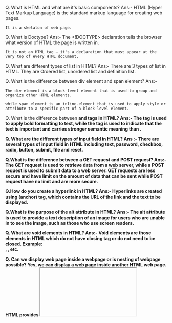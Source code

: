 Q. What is HTML and what are it's basic components?
Ans:-
    HTML (Hyper Text Markup Language) is the standard markup language for creating web pages.

    It is a skelaton of web page.

Q. What is Doctype?
Ans:-
    The <!DOCTYPE> declaration tells the browser what version of HTML the page is written in.

    It is not an HTML tag — it's a declaration that must appear at the very top of every HTML document.

Q. What are different types of list in HTML?
Ans:-
    There are 3 types of list in HTML. They are Ordered list, unordered list and definition list.

Q. What is the difference between div element and span element?
Ans:-

    The div element is a block-level element that is used to group and organize other HTML elements.
    
    while span element is an inline-element that is used to apply style or attribute to a specific part of a block-level element.

Q. What is the difference between <b> and <strong> tags in HTML?
Ans:-
    The <B> tag is used to apply bold formatting to text, while the <strong> tag is used to indicate that the text is important and carries stronger semantic meaning than <b>.

Q. What are the different types of input field in HTML?
Ans :-
    There are several types of input field in HTML including text, password, checkbox, radio, button, submit, file and reset.

Q.What is the difference between a GET request and POST request?
Ans:-
    The GET request is used to retrieve data from a web server, while a POST request is used to submit data to a web server. GET requests are less secure and have limit on the amount of data that can be sent while POST request have no limit and are more secure.

Q.How do you create a hyperlink in HTML?
Ans:-
    Hyperlinks are created using <a>(anchor) tag, which contains the URL of the link and the text to be displayed.

Q.What is the purpose of the alt attribute in HTML?
Ans:-
    The alt attribute is used to provide a text description of an image for users who are unable in to see the image, such as those who use screen readers.

Q. What are void elements in HTML?
Ans:-
    Void elements are those elements in HTML which do not have closing tag or do not need to be closed. Example: <br />, <img />, etc.

Q. Can we display web page inside a webpage or is nesting of webpage possible?
Yes, we can display a web page inside another HTML web page. HTML provides <iframe> tag using which we can achieve this functionality.

Q. What is the difference between <link> tag and <a> tag?
Ans:-
    The anchor tag <a> is used to create a hyperlink to another web page or to a certain part of a web page and these links are clickable, whereas, link tag <link> defines a link between a document and external resource and these are not clickable.

Q. What are some of the advantages of HTML5 over its previous versions?
Ans:-
    Some advantages of HTML5 are:

    It has multi media support
    Improved performance (faster loading)
    Better accessibility

Q. What is the canvas element in HTML5?
Ans:-
  The <canvas> element is a container that is used to draw graphics on the web page using scripting language like javascript.

Q. What is an HTML form?
Ans:-
    HTML form is a section of a web page that allows users to input and submit data to the server.

Q. What is the difference between HTML form's "action" and "method" attributes?
Ans:-
    The "action" attribute specifies the URL to which the form data is submitted, while the "method" attribute specifies the HTTP method when submitting the form data(either "GET" or "POST").

Q. What would happen if there is no text between the HTML tags?
Ans:-
    There would be nothing to format if there is not text present between the tags. Therefore, nothing will appear on the screen. Tags without closing tag like <img> do not require any text between them.

Q. What is the purpose of <head> tag?
Ans:-
    The <head> tag in HTML is used to provide metadata about document, such as title of page, links and other information that is not directly displayed on the web page. This information is used by browser and search engine to understand the content and structure of the web page.

Q. What is the purpose of the <meta> tag in HTML?
Ans:-
    The <meta> tag is used to provide additional information about the webpage, such as author, keywords, description which is used by search engines to understand the content of the page.

Q. What is the purpose of the <script> tag in HTML?
Ans:-
    The <script> tag is either used to embed client-side script(Javascript), or it points to an external script file through the src attribute.

Q. What is the purpose of the viewport meta tag?
Ans:-
    Viewport meta tag lets us control the width and scaling of the viewport so that it's sized correctly on all devices.

Q. What is the purpose of the <noscript> tag in HTML?
Ans:-
    The <noscript> tag in used to display text for those browsers which does not support script tag or the browser disabled the script by user.

Q. What is the purpose of the <fieldset> tag in HTML?
Ans:-
    Fieldset is used to group related elements in a form. The <fieldset> tag draws a box around the related elements.

Q. what is the difference between HTML tag and HTML element?
Ans:-
    HTML tag is just opening or closing entity. For example <p> and </p> are called HTML tags.

    HTML element consists of opening tag, closing tag and content(optional for content-less tags). For example: <p> This is the content </p>, this complete thing is called HTML element.

Q. How do you change the color of bullets?
Ans:-
    The color of the bullet is always the color of the first text of the list. So, if we can change the color of the bullets by changing the color of the text.

Q. What will happen if we don't put <!Doctype HTML> tag?
Ans:-
    If we don't put <!Doctype HTML> tag, the browser will not be able to identify that it is an HTML document and HTML5 tags will not function properly.

Q. What is HTML5 web storage?
Ans:-
    HTML5 Web Storage is a mechanism in modern web browsers that allows web applications to store data locally within the user's browser. It provides two storage options: Local Storage and Session Storage.

Q. What is the use of "target" attribute in HTML?
Ans:-
    The "target" attribute is used to specify where to open the linked document when the user clicks on the hyperlink.

Q. What is the use of "em" tag?
Ans:-
    The "em" tag is a semantic tag which is used to apply emphasis to a word or phrase within a paragraph.

    Example: The sentence "I really enjoyed cycling" could be written using the "em" tag to emphasize the word "really": "I <em>really </em> enjoyed the concert last night."

Q. What is the purpose of <header> tag?
Ans:-
    The <header> tag is used to defined the header section of a webpage which includes site logo, navigation menu, and other introductory content.

Q. What is the purpose of <nav> tag?
Ans:-
    The <nav> tag used to define a section of a webpage that contains links to other pages or sections of the current page.

Q. What is the purpose of <main> tag?
Ans:-
    The <main> tag is used to define the main content of a webpage, where the most important information is displayed.

Q. What is the purpose of <article> tag?
Ans:-
    The <article> tag is used to define a self-contained piece of content, such as a blog post, news article, or product review.

Q.What is the purpose of <section> tag?
Ans:-
    The <section> tag is used to group together related content and can be thought of as a container for content.

Q.What is the purpose of <aside> tag?
Ans:-
    The <aside> tag is used to define content that is related to the main content of a webpage, but is not directly part of it. It is often used to provide additional information to the main content.

Q.What is the purpose of <footer> tag?
Ans:-
    The <footer> tag is used to define the footer section of a webpage which contains copyright information, contact details, and other legal content.

Q.What is the purpose of <figure> tag?
Ans:-
    The <figure> tag is used to group together media content, such as images or video with their associated captions or explanatory text.

Q.What is the purpose of <figcaption> tag?
Ans:-
    The <figcaption> is used to define the caption or description of a media that is contained within a <figure> tag.

Q.What is the purpose of <blockquote> tag?
Ans:-
    The <blockquote> tag is used to indicate that a section of text is being quoted from another source. It is used to highlight a particularly important quote.

Q.What is <datalist> tag?
Ans:-
    The <datalist> tag is new addition to HTML5, and it is used to provide a list of pre-defined options for an input field. It allows us to create dropdown list of options.

Q.What is the use of <option> tag?
Ans:-
    The <option> tag is used to define an option in a dropdown list. The 'value' attribute in <option> tag is specifies the value of the option that will be submitted when the form is submitted.

Q.How can you make an image clickable in html?
Ans:-
    To make an image clickable, we have to use anchor tag with the image tag nested inside it and specify where we want to be directed to in "href" attribute when image in click.

Q. Details about all tags used in HTML table.
Ans:-
    Tag Name	          Definition
    <table>	            Defines a table
    <caption>	        Defines a title or caption for a table
    <thead>	            Defines the header of a table
    <tbody>	            Defines the body of a table
    <tfoot>	            Defines the footer of a table
    <tr>	            Defines a row in a table
    <th>	            Defines a header cell in a table
    <td>	            Defines a standard cell in a table
    <colgroup>	        Defines a group of columns in a table
    <col>	            Specifies column properties for each column within <colgroup>
    <caption>	        Defines a title or caption for a table


Q. HTML table attributes.
Ans:-

Attribute	                                                       Description
border	                Specifies the width of the border around the table.
cellpadding	            Specifies the amount of padding to be added to the cells in the table.
cellspacing	            Specifies the amount of space to be added between cells in the table.
width	                Specifies the width of the table.
height	                Specifies the height of the table.
align	                Specifies the horizontal alignment of the table within its containing element. Possible values are left, center, right, and justify.
valign	                Specifies the vertical alignment of the table within its containing element. Possible values are top, middle, bottom, and baseline.
bgcolor	                Specifies the background color of the table.
bordercolor	            Specifies the color of the border around the table.
border-collapse	        Specifies whether the borders of the cells in the table should be collapsed into a single border or not. Possible values are collapse and separate. Default is separate.
border-spacing	        Specifies the amount of space to be added between the cells in the table when the border-collapse property is set to separate.
caption	                Specifies the title or caption of the table.
caption-side	        Specifies the side of the table on which to place the caption. Possible values are top, bottom, left, and right. Default is top.
empty-cells	            Specifies whether or not to display borders around empty cells in the table. Possible values are show and hide. Default is show.
frame	                Specifies which sides of the table should have borders. Possible values are void, above, below, hsides, vsides, lhs, rhs, and box.
rules	                Specifies which parts of the table's border should be shown. Possible values are none, groups, rows, cols, and all. Default is none.
summary	                Specifies a summary of the contents of the table.
dir	                    Specifies the direction of the table's text. Possible values are ltr (left-to-right) and rtl (right-to-left).

Q. What is the purpose of the "data-*" attribute in HTML?
Ans:-
    The data=* attribute allows us to store additional information about an HTML element that is not otherwise displayed on the page, but may be useful to scripts that interact with the page.

Q. What is the purpose of <legend> tag?
Ans:-
    The <legend> tag provides semantic caption or title for a <fieldset> element. It is optional but better for better to have for accessibility.

Q. What are HTML entities?
Ans:-
    HTML entities are codes used to represent special characters in HTML that cannot be easily typed or displayed. Example: &amp represents (&)

Q.What is the purpose of the <picture> element in HTML5, and how is it used to optimize images?
Ans:-
    The <picture> element in HTML5 is used to provide multiple versions of an image at different resolutions or sizes, and allows the browser to choose the best version to display based on the user's device and viewport size.

Q. Video Tag
Ans:-
    The <video> tag is used to embed video content in a document, such as a movie clip or other video streams.

Q. audio tag
Ans:-
    The HTML <audio> element is used to play an audio file on a web page.

Q. Playing a YouTube Video in HTML
Ans:-
    using <iframe> element

    ex:-
        <iframe width="420" height="315"
            src="https://www.youtube.com/embed/tgbNymZ7vqY">
        </iframe>

Q. Which html tag is used to show the hidden content of javaScript.
Ans:- style="display: none;

Q. How to blink a number in web page using html tag?
Ans:-
        <style>
            .blink {
                animation: blink-animation 1s steps(2, start) infinite;
                color: red;
                font-size: 40px;
                font-weight: bold;
            }
            @keyframes blink-animation {
                to {
                    visibility: hidden;
                }
            }
        </style>

    
Q. Documentation purpose:-
Ans :-
    .What is JSDoc?
        .JSDoc is a popular tool for writing documentation directly in your code comments. It generates HTML docs automatically.

        .Install JSDoc :- npm install --save-dev jsdoc.

        .Add JSDoc comments to your code :-

                /**
                    * Adds two numbers
                    * @param {number} a
                    * @param {number} b
                    * @returns {number} Sum of a and b
                */
                    function add(a, b) {
                    return a + b;
                    }
        
        .Generate documentation :- npx jsdoc yourFile.js -d docs








